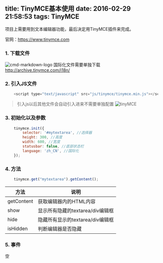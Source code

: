 title: TinyMCE基本使用
date: 2016-02-29 21:58:53
tags: TinyMCE
---
项目上需要用到文本编辑器功能，最后决定用TinyMCE插件来完成。
<!-- more -->
官网：https://www.tinymce.com

### 1. 下载文件

![cmd-markdown-logo](http://7nark3.com1.z0.glb.clouddn.com/tinymcetinymce1.jpg)
国际化文件需要单独下载 http://archive.tinymce.com/i18n/

### 2. 引入JS文件

```javascript
	<script type="text/javascript" src="js/tinymce/tinymce.min.js"></script>
```

> 引入js以后其他文件会自动引入进来不需要单独配置
![tinyMCE](http://7nark3.com1.z0.glb.clouddn.com/tinymce2.jpg)

### 3. 初始化以及参数

```javascript
	tinymce.init({
        selector: '#mytextarea', //选择器
        height: 300, //高度
        width: 600, //宽度
        statusbar: false, //底部状态栏
        language: 'zh_CN', //国际化
    });
```

### 4. 方法

```javascript
	tinymce.get("mytextarea").getContent();
```

| 方法        | 说明   								 |
| --------    | ----- 								 |
| getContent  | 获取编辑器内的HTML内容				 |
| show        | 显示所有隐藏的textarea/div编辑框   	 | 
| hide        | 隐藏所有显示的textarea/div编辑框   	 | 
| isHidden    | 判断编辑器是否隐藏 					 |


### 5. 事件

空
